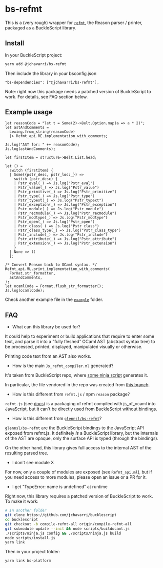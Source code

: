 # bs-refmt

This is a (very rough) wrapper for [`refmt`](https://github.com/facebook/reason), the Reason parser / printer, packaged as a BuckleScript library.

## Install

In your BuckleScript project:

```bash
yarn add @jchavarri/bs-refmt
```

Then include the library in your bsconfig.json:

```
"bs-dependencies": ["@jchavarri/bs-refmt"],
```

Note: right now this package needs a patched version of BuckleScript to work. For details, see FAQ section below.

## Example usage

```reason
let reasonCode = "let t = Some(2)->Belt.Option.map(a => a * 2)";
let astAndComments =
  Lexing.from_string(reasonCode)
  |> Refmt_api.RE.implementation_with_comments;

Js.log("AST for: " ++ reasonCode);
Js.log(astAndComments);

let firstItem = structure->Belt.List.head;

let () =
  switch (firstItem) {
  | Some({pstr_desc, pstr_loc:_}) =>
    switch (pstr_desc) {
    | Pstr_eval(_) => Js.log("Pstr_eval")
    | Pstr_value(_) => Js.log("Pstr_value")
    | Pstr_primitive(_) => Js.log("Pstr_primitive")
    | Pstr_type(_) => Js.log("Pstr_type")
    | Pstr_typext(_) => Js.log("Pstr_typext")
    | Pstr_exception(_) => Js.log("Pstr_exception")
    | Pstr_module(_) => Js.log("Pstr_module")
    | Pstr_recmodule(_) => Js.log("Pstr_recmodule")
    | Pstr_modtype(_) => Js.log("Pstr_modtype")
    | Pstr_open(_) => Js.log("Pstr_open")
    | Pstr_class(_) => Js.log("Pstr_class")
    | Pstr_class_type(_) => Js.log("Pstr_class_type")
    | Pstr_include(_) => Js.log("Pstr_include")
    | Pstr_attribute(_) => Js.log("Pstr_attribute")
    | Pstr_extension(_) => Js.log("Pstr_extension")
    }
  | None => ()
  };

/* Convert Reason back to OCaml syntax. */
Refmt_api.ML.print_implementation_with_comments(
  Format.str_formatter,
  astAndComments,
);
let ocamlCode = Format.flush_str_formatter();
Js.log(ocamlCode);
```

Check another example file in the [`example`](./example/src/Index.re) folder.

## FAQ

- What can this library be used for?

It could help to experiment or build applications that require to enter some text, and parse it into a "fully fleshed" OCaml AST (abstract syntax tree) to be processed, printed, displayed, manipulated visually or otherwise.

Printing code text from an AST also works.

- How is the main `Js_refmt_compiler.ml` generated?

It's taken from BuckleScript repo, where [some ninja script](https://github.com/jchavarri/bucklescript/blob/7aada144d89b31f8b17c0db26fcc4d9596c4050d/jscomp/snapshot.ninja#L61-L63) generates it.

In particular, the file vendored in the repo was created from [this branch](https://github.com/jchavarri/bucklescript/tree/compile-refmt-all).

- How is this different from `refmt.js` / npm `reason` package?

`refmt.js` (see [docs](https://github.com/facebook/reason/blob/master/USING_PARSER_PROGRAMMATICALLY.md)) is a packaging of refmt compiled with js_of_ocaml into JavaScript, but it can't be directly used from BuckleScript without bindings.

- How is this different from [`glennsl/bs-refmt`](https://github.com/glennsl/bs-refmt)?

`glennsl/bs-refmt` are the BuckleScript bindings to the JavaScript API exposed from refmt.js. It definitely _is_ a BuckleScript library, but the internals of the AST are opaque, only the surface API is typed (through the bindings).

On the other hand, this library gives full access to the internal AST of the resulting parsed tree.

- I don't see module X

For now, only a couple of modules are exposed (see `Refmt_api.ml`), but if you need access to more modules, please open an issue or a PR for it.

- I get "TypeError: name is undefined" at runtime

Right now, this library requires a patched version of BuckleScript to work. To make it work:

```bash
# In another folder
git clone https://github.com/jchavarri/bucklescript
cd bucklescript
git checkout -b compile-refmt-all origin/compile-refmt-all
git submodule update --init && node scripts/buildocaml.js
./scripts/ninja.js config && ./scripts/ninja.js build
node scripts/install.js
yarn link
```

Then in your project folder:

```
yarn link bs-platform
```
